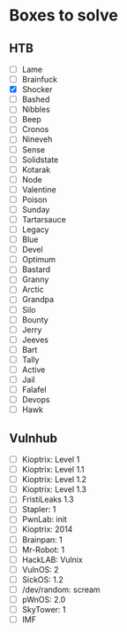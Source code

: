 # Boxes to solve

## HTB

- [ ] Lame
- [ ] Brainfuck
- [X] Shocker
- [ ] Bashed
- [ ] Nibbles
- [ ] Beep
- [ ] Cronos
- [ ] Nineveh
- [ ] Sense
- [ ] Solidstate
- [ ] Kotarak
- [ ] Node
- [ ] Valentine
- [ ] Poison
- [ ] Sunday
- [ ] Tartarsauce
- [ ] Legacy
- [ ] Blue
- [ ] Devel
- [ ] Optimum
- [ ] Bastard
- [ ] Granny
- [ ] Arctic
- [ ] Grandpa
- [ ] Silo
- [ ] Bounty
- [ ] Jerry
- [ ] Jeeves
- [ ] Bart
- [ ] Tally
- [ ] Active
- [ ] Jail
- [ ] Falafel
- [ ] Devops
- [ ] Hawk

## Vulnhub

- [ ] Kioptrix: Level 1
- [ ] Kioptrix: Level 1.1
- [ ] Kioptrix: Level 1.2
- [ ] Kioptrix: Level 1.3
- [ ] FristiLeaks 1.3
- [ ] Stapler: 1
- [ ] PwnLab: init
- [ ] Kioptrix: 2014
- [ ] Brainpan: 1
- [ ] Mr-Robot: 1
- [ ] HackLAB: Vulnix
- [ ] VulnOS: 2
- [ ] SickOS: 1.2
- [ ] /dev/random: scream
- [ ] pWnOS: 2.0
- [ ] SkyTower: 1
- [ ] IMF
